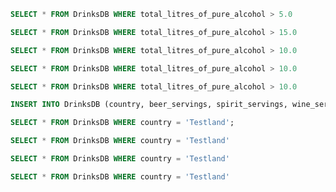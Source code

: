```sql
SELECT * FROM DrinksDB WHERE total_litres_of_pure_alcohol > 5.0
```

```sql
SELECT * FROM DrinksDB WHERE total_litres_of_pure_alcohol > 15.0
```

```sql
SELECT * FROM DrinksDB WHERE total_litres_of_pure_alcohol > 10.0
```

```sql
SELECT * FROM DrinksDB WHERE total_litres_of_pure_alcohol > 10.0
```

```sql
SELECT * FROM DrinksDB WHERE total_litres_of_pure_alcohol > 10.0
```

```sql
INSERT INTO DrinksDB (country, beer_servings, spirit_servings, wine_servings, total_litres_of_pure_alcohol) VALUES ('Sampleland', 250, 100, 75, 11.5);
```

```sql
SELECT * FROM DrinksDB WHERE country = 'Testland';
```

```sql
SELECT * FROM DrinksDB WHERE country = 'Testland'
```

```sql
SELECT * FROM DrinksDB WHERE country = 'Testland'
```

```sql
SELECT * FROM DrinksDB WHERE country = 'Testland'
```

